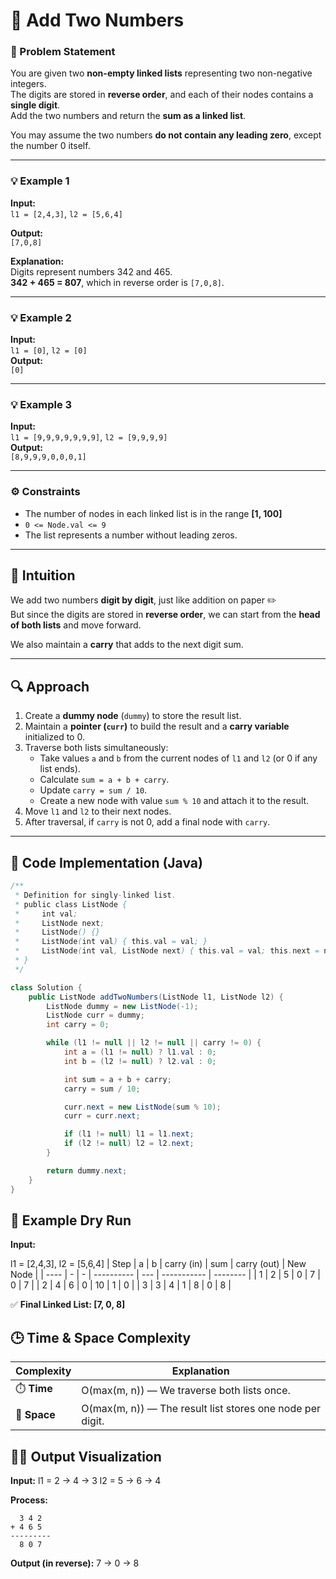 # 💫 Add Two Numbers 

### 🧩 Problem Statement
You are given two **non-empty linked lists** representing two non-negative integers.  
The digits are stored in **reverse order**, and each of their nodes contains a **single digit**.  
Add the two numbers and return the **sum as a linked list**.

You may assume the two numbers **do not contain any leading zero**, except the number 0 itself.

---

### 💡 Example 1
**Input:**  
`l1 = [2,4,3]`, `l2 = [5,6,4]`

**Output:**  
`[7,0,8]`

**Explanation:**  
Digits represent numbers 342 and 465.  
**342 + 465 = 807**, which in reverse order is `[7,0,8]`.

---

### 💡 Example 2
**Input:**  
`l1 = [0]`, `l2 = [0]`  
**Output:**  
`[0]`

---

### 💡 Example 3
**Input:**  
`l1 = [9,9,9,9,9,9,9]`, `l2 = [9,9,9,9]`  
**Output:**  
`[8,9,9,9,0,0,0,1]`

---

### ⚙️ Constraints
- The number of nodes in each linked list is in the range **[1, 100]**
- `0 <= Node.val <= 9`
- The list represents a number without leading zeros.

---

## 🧠 Intuition
We add two numbers **digit by digit**, just like addition on paper ✏️  
But since the digits are stored in **reverse order**, we can start from the **head of both lists** and move forward.

We also maintain a **carry** that adds to the next digit sum.

---

## 🔍 Approach

1. Create a **dummy node** (`dummy`) to store the result list.  
2. Maintain a **pointer (`curr`)** to build the result and a **carry variable** initialized to 0.  
3. Traverse both lists simultaneously:
   - Take values `a` and `b` from the current nodes of `l1` and `l2` (or 0 if any list ends).
   - Calculate `sum = a + b + carry`.
   - Update `carry = sum / 10`.
   - Create a new node with value `sum % 10` and attach it to the result.
4. Move `l1` and `l2` to their next nodes.
5. After traversal, if `carry` is not 0, add a final node with `carry`.

---

## 🧾 Code Implementation (Java)

```java
/**
 * Definition for singly-linked list.
 * public class ListNode {
 *     int val;
 *     ListNode next;
 *     ListNode() {}
 *     ListNode(int val) { this.val = val; }
 *     ListNode(int val, ListNode next) { this.val = val; this.next = next; }
 * }
 */

class Solution {
    public ListNode addTwoNumbers(ListNode l1, ListNode l2) {
        ListNode dummy = new ListNode(-1);
        ListNode curr = dummy;
        int carry = 0;

        while (l1 != null || l2 != null || carry != 0) {
            int a = (l1 != null) ? l1.val : 0;
            int b = (l2 != null) ? l2.val : 0;

            int sum = a + b + carry;
            carry = sum / 10;

            curr.next = new ListNode(sum % 10);
            curr = curr.next;

            if (l1 != null) l1 = l1.next;
            if (l2 != null) l2 = l2.next;
        }

        return dummy.next;
    }
}
```
## 🧮 Example Dry Run
**Input:**

l1 = [2,4,3], l2 = [5,6,4]
| Step | a | b | carry (in) | sum | carry (out) | New Node |
| ---- | - | - | ---------- | --- | ----------- | -------- |
| 1    | 2 | 5 | 0          | 7   | 0           | 7        |
| 2    | 4 | 6 | 0          | 10  | 1           | 0        |
| 3    | 3 | 4 | 1          | 8   | 0           | 8        |

✅ **Final Linked List: [7, 0, 8]**

## 🕒 Time & Space Complexity
| Complexity   | Explanation                                               |
| ------------ | --------------------------------------------------------- |
| ⏱️ **Time**  | O(max(m, n)) — We traverse both lists once.               |
| 🧠 **Space** | O(max(m, n)) — The result list stores one node per digit. |

## 🧑‍💻 Output Visualization

**Input:**
l1 = 2 → 4 → 3
l2 = 5 → 6 → 4

**Process:**
```
  3 4 2
+ 4 6 5
---------
  8 0 7
```
**Output (in reverse):**
7 → 0 → 8
